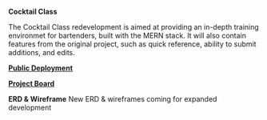 **Cocktail Class**

The Cocktail Class redevelopment is aimed at providing an in-depth training environmet for bartenders, built with the MERN stack. It will also contain features from the original project, such as quick reference, ability to submit additions, and edits.

[**Public Deployment**](#)

[**Project Board**](#)

**ERD & Wireframe**
New ERD & wireframes coming for expanded development
